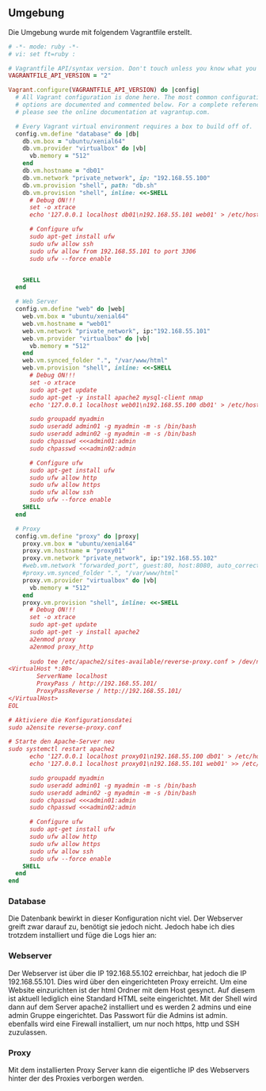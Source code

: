 ## Umgebung

Die Umgebung wurde mit folgendem Vagrantfile erstellt. 

``` ruby
# -*- mode: ruby -*-
# vi: set ft=ruby :

# Vagrantfile API/syntax version. Don't touch unless you know what you're doing!
VAGRANTFILE_API_VERSION = "2"

Vagrant.configure(VAGRANTFILE_API_VERSION) do |config|
  # All Vagrant configuration is done here. The most common configuration
  # options are documented and commented below. For a complete reference,
  # please see the online documentation at vagrantup.com.

  # Every Vagrant virtual environment requires a box to build off of.
  config.vm.define "database" do |db|
    db.vm.box = "ubuntu/xenial64"
    db.vm.provider "virtualbox" do |vb|
      vb.memory = "512"
    end
    db.vm.hostname = "db01"
    db.vm.network "private_network", ip: "192.168.55.100"
    db.vm.provision "shell", path: "db.sh"
    db.vm.provision "shell", inline: <<-SHELL
      # Debug ON!!!
      set -o xtrace
      echo '127.0.0.1 localhost db01\n192.168.55.101 web01' > /etc/hosts

      # Configure ufw
      sudo apt-get install ufw
      sudo ufw allow ssh
      sudo ufw allow from 192.168.55.101 to port 3306
      sudo ufw --force enable


    SHELL
  end

  # Web Server
  config.vm.define "web" do |web|
    web.vm.box = "ubuntu/xenial64"
    web.vm.hostname = "web01"
    web.vm.network "private_network", ip:"192.168.55.101"
    web.vm.provider "virtualbox" do |vb|
      vb.memory = "512"
    end
    web.vm.synced_folder ".", "/var/www/html"
    web.vm.provision "shell", inline: <<-SHELL
      # Debug ON!!!
      set -o xtrace
      sudo apt-get update
      sudo apt-get -y install apache2 mysql-client nmap
      echo '127.0.0.1 localhost web01\n192.168.55.100 db01' > /etc/hosts

      sudo groupadd myadmin
      sudo useradd admin01 -g myadmin -m -s /bin/bash
      sudo useradd admin02 -g myadmin -m -s /bin/bash
      sudo chpasswd <<<admin01:admin
      sudo chpasswd <<<admin02:admin

      # Configure ufw
      sudo apt-get install ufw
      sudo ufw allow http
      sudo ufw allow https
      sudo ufw allow ssh
      sudo ufw --force enable
    SHELL
  end

  # Proxy
  config.vm.define "proxy" do |proxy|
    proxy.vm.box = "ubuntu/xenial64"
    proxy.vm.hostname = "proxy01"
    proxy.vm.network "private_network", ip:"192.168.55.102"
    #web.vm.network "forwarded_port", guest:80, host:8080, auto_correct: true
    #proxy.vm.synced_folder ".", "/var/www/html"
    proxy.vm.provider "virtualbox" do |vb|
      vb.memory = "512"
    end
    proxy.vm.provision "shell", inline: <<-SHELL
      # Debug ON!!!
      set -o xtrace
      sudo apt-get update
      sudo apt-get -y install apache2
      a2enmod proxy
      a2enmod proxy_http
      
      sudo tee /etc/apache2/sites-available/reverse-proxy.conf > /dev/null <<EOL
<VirtualHost *:80>
        ServerName localhost
        ProxyPass / http://192.168.55.101/
        ProxyPassReverse / http://192.168.55.101/
</VirtualHost>
EOL

# Aktiviere die Konfigurationsdatei
sudo a2ensite reverse-proxy.conf

# Starte den Apache-Server neu
sudo systemctl restart apache2
      echo '127.0.0.1 localhost proxy01\n192.168.55.100 db01' > /etc/hosts
      echo '127.0.0.1 localhost proxy01\n192.168.55.101 web01' >> /etc/hosts

      sudo groupadd myadmin
      sudo useradd admin01 -g myadmin -m -s /bin/bash
      sudo useradd admin02 -g myadmin -m -s /bin/bash
      sudo chpasswd <<<admin01:admin
      sudo chpasswd <<<admin02:admin

      # Configure ufw
      sudo apt-get install ufw
      sudo ufw allow http
      sudo ufw allow https
      sudo ufw allow ssh
      sudo ufw --force enable
    SHELL
  end
end

```


### Database

Die Datenbank bewirkt in dieser Konfiguration nicht viel. Der Webserver greift zwar darauf zu, benötigt sie jedoch nicht. Jedoch habe ich dies trotzdem installiert und füge die Logs hier an: 

### Webserver
Der Webserver ist über die IP 192.168.55.102 erreichbar, hat jedoch die IP 192.168.55.101. Dies wird über den eingerichteten Proxy erreicht. Um eine Website einzurichten ist der html Ordner mit dem Host gesynct. Auf diesem ist aktuell lediglich eine Standard HTML seite eingerichtet. Mit der Shell wird dann auf dem Server apache2 installiert und es werden 2 admins und eine admin Gruppe eingerichtet. Das Passwort für die Admins ist admin. ebenfalls wird  eine Firewall installiert, um nur noch https, http und SSH zuzulassen.

### Proxy
Mit dem installierten Proxy Server kann die eigentliche IP des Webservers hinter der des Proxies verborgen werden. 